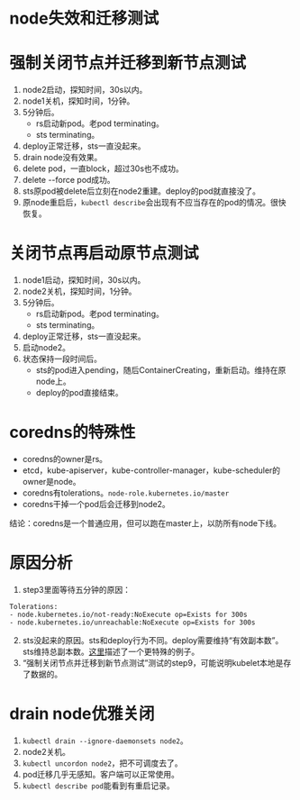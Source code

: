 # node失效和迁移测试

# 强制关闭节点并迁移到新节点测试

1. node2启动，探知时间，30s以内。
2. node1关机，探知时间，1分钟。
3. 5分钟后。
    - rs启动新pod。老pod terminating。
    - sts terminating。
4. deploy正常迁移，sts一直没起来。
5. drain node没有效果。
6. delete pod，一直block，超过30s也不成功。
7. delete --force pod成功。
8. sts原pod被delete后立刻在node2重建。deploy的pod就直接没了。
9. 原node重启后，`kubectl describe`会出现有不应当存在的pod的情况。很快恢复。

# 关闭节点再启动原节点测试

1. node1启动，探知时间，30s以内。
2. node2关机，探知时间，1分钟。
3. 5分钟后。
    - rs启动新pod。老pod terminating。
    - sts terminating。
4. deploy正常迁移，sts一直没起来。
5. 启动node2。
6. 状态保持一段时间后。
    - sts的pod进入pending，随后ContainerCreating，重新启动。维持在原node上。
    - deploy的pod直接结束。

# coredns的特殊性

* coredns的owner是rs。
* etcd，kube-apiserver，kube-controller-manager，kube-scheduler的owner是node。
* coredns有tolerations。`node-role.kubernetes.io/master`
* coredns干掉一个pod后会迁移到node2。

结论：coredns是一个普通应用，但可以跑在master上，以防所有node下线。

# 原因分析

1. step3里面等待五分钟的原因：
```
Tolerations:
- node.kubernetes.io/not-ready:NoExecute op=Exists for 300s
- node.kubernetes.io/unreachable:NoExecute op=Exists for 300s
```
2. sts没起来的原因。sts和deploy行为不同。deploy需要维持“有效副本数”。sts维持总副本数。[这里](https://kubernetes.io/docs/tutorials/stateful-application/basic-stateful-set/)描述了一个更特殊的例子。
3. “强制关闭节点并迁移到新节点测试”测试的step9，可能说明kubelet本地是存了数据的。

# drain node优雅关闭

1. `kubectl drain --ignore-daemonsets node2`。
2. node2关机。
3. `kubectl uncordon node2`，把不可调度去了。
4. pod迁移几乎无感知。客户端可以正常使用。
5. `kubectl describe pod`能看到有重启记录。

